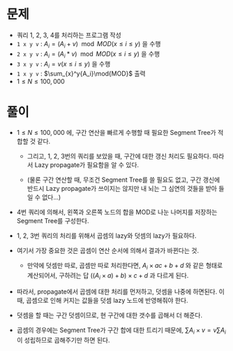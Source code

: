 # 문제
- 쿼리 1, 2, 3, 4를 처리하는 프로그램 작성
- <code>1 x y v</code> : $A_i={(A_i + v)\mod MOD}(x\leq{i}\leq{y})$ 을 수행
- <code>2 x y v</code> : $A_i={(A_i * v)\mod MOD}(x\leq{i}\leq{y})$ 을 수행
- <code>3 x y v</code> : $A_i={v}(x\leq{i}\leq{y})$ 을 수행
- <code>1 x y v</code> : $\sum_{x}^y{A_i}\mod{MOD}$ 출력
- $1\leq{N}\leq{100,000}$

# 풀이
- $1\leq{N}\leq{100,000}$ 에, 구간 연산을 빠르게 수행할 때 필요한 Segment Tree가 적합할 것 같다.

    - 그리고, 1, 2, 3번의 쿼리를 보았을 때, 구간에 대한 갱신 처리도 필요하다. 따라서 Lazy propagate가 필요함을 알 수 있다.

    - (물론 구간 연산할 때, 무조건 Segment Tree를 쓸 필요도 없고, 구간 갱신에 반드시 Lazy propagate가 쓰이지는 않지만 내 뇌는 그 심연의 것들을 받아 들일 수 없다...)

- 4번 쿼리에 의해서, 왼쪽과 오른쪽 노드의 합을 MOD로 나눈 나머지를 저장하는 Segment Tree를 구성한다.

- 1, 2, 3번 쿼리의 처리를 위해서 곱셈의 lazy와 덧셈의 lazy가 필요하다.

- 여기서 가장 중요한 것은 곱셈이 연산 순서에 의해서 결과가 바뀐다는 것.

    - 만약에 덧셈만 따로, 곱셈만 따로 처리한다면, $A_i\times{ac}+b+d$ 와 같은 형태로 계산되어서, 구하려는 답 $((A_i\times{a})+b)\times{c}+d$ 과 다르게 된다.

- 따라서, propagate에서 곱셈에 대한 처리를 먼저하고, 덧셈을 나중에 하면된다. 이 때, 곱셈으로 인해 커지는 값들을 덧셈 lazy 노드에 반영해줘야 한다.

- 덧셈을 할 때는 구간 덧셈이므로, 현 구간에 대한 갯수를 곱해서 더 해준다.

- 곱셈의 경우에는 Segment Tree가 구간 합에 대한 트리기 때문에, $\sum{A_i \times {v}} = v\sum{A_i}$ 이 성립하므로 곱해주기만 하면 된다.